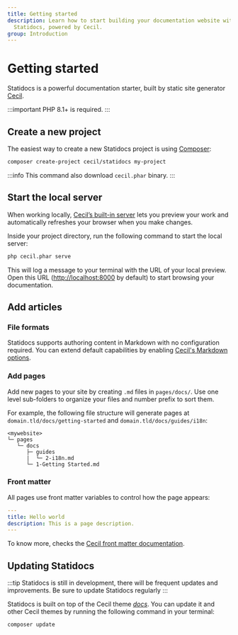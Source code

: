 ```yaml
---
title: Getting started
description: Learn how to start building your documentation website with
  Statidocs, powered by Cecil.
group: Introduction
---
```

# Getting started

Statidocs is a powerful documentation starter, built by static site generator [Cecil](https://cecil.app).

:::important
PHP 8.1+ is required.
:::

## Create a new project

The easiest way to create a new Statidocs project is using [Composer](https://getcomposer.org):

```bash
composer create-project cecil/statidocs my-project
```

:::info
This command also download `cecil.phar` binary.
:::

## Start the local server

When working locally, [Cecil’s built-in server](https://cecil.app/documentation/commands/#serve) lets you preview your work and automatically refreshes your browser when you make changes.

Inside your project directory, run the following command to start the local server:

```bash
php cecil.phar serve
```

This will log a message to your terminal with the URL of your local preview. Open this URL (<http://localhost:8000> by default) to start browsing your documentation.

## Add articles

### File formats

Statidocs supports authoring content in Markdown with no configuration required. You can extend default capabilities by enabling [Cecil's Markdown options](https://cecil.app/documentation/content/#markdown).

### Add pages

Add new pages to your site by creating `.md` files in `pages/docs/`. Use one level sub-folders to organize your files and number prefix to sort them.

For example, the following file structure will generate pages at `domain.tld/docs/getting-started` and `domain.tld/docs/guides/i18n`:

```text
<mywebsite>
└─ pages
   └─ docs
      ├─ guides
      |  └─ 2-i18n.md
      └─ 1-Getting Started.md
```

### Front matter

All pages use front matter variables to control how the page appears:

```yaml
---
title: Hello world
description: This is a page description.
---
```

To know more, checks the [Cecil front matter documentation](https://cecil.app/documentation/content/#front-matter).

## Updating Statidocs

:::tip
Statidocs is still in development, there will be frequent updates and improvements. Be sure to update Statidocs regularly
:::

Statidocs is built on top of the Cecil theme *[docs](https://github.com/Cecilapp/theme-docs)*. You can update it and other Cecil themes by running the following command in your terminal:

```bash
composer update
```
